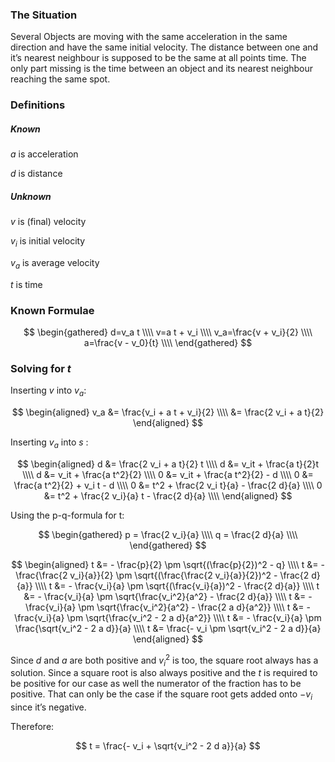 ### The Situation

Several Objects are moving with the same acceleration in the same direction and have the same initial velocity. The distance between one and it’s nearest neighbour is supposed to be the same at all points time. The only part missing is the time between an object and its nearest neighbour reaching the same spot.

### Definitions

##### Known

$a$ is acceleration

$d$ is distance

##### Unknown

$v$ is (final) velocity

$v_i$ is initial velocity

$v_a$ is average velocity

$t$ is time

### Known Formulae

$$
\begin{gathered}
d=v_a t \\\\
v=a t + v_i \\\\
v_a=\frac{v + v_i}{2} \\\\
a=\frac{v - v_0}{t} \\\\
\end{gathered}
$$

### Solving for $t$

Inserting $v$ into $v_a$:

$$
\begin{aligned}
v_a &= \frac{v_i + a t + v_i}{2} \\\\
&= \frac{2 v_i + a t}{2}
\end{aligned}
$$

Inserting $v_a$ into $s$ :

$$
\begin{aligned}
d &= \frac{2 v_i + a t}{2} t \\\\
d &= v_it + \frac{a t}{2}t \\\\
d &= v_it + \frac{a t^2}{2} \\\\
0 &= v_it + \frac{a t^2}{2} - d \\\\
0 &= \frac{a t^2}{2} + v_i t - d \\\\
0 &= t^2 + \frac{2 v_i t}{a} - \frac{2 d}{a} \\\\
0 &= t^2 + \frac{2 v_i}{a} t - \frac{2 d}{a} \\\\
\end{aligned}
$$

Using the p-q-formula for t:

$$
\begin{gathered}
p = \frac{2 v_i}{a} \\\\
q = \frac{2 d}{a} \\\\
\end{gathered}
$$

$$
\begin{aligned}
t &= - \frac{p}{2} \pm \sqrt{(\frac{p}{2})^2 - q} \\\\
t &= - \frac{\frac{2 v_i}{a}}{2} \pm \sqrt{(\frac{\frac{2 v_i}{a}}{2})^2 - \frac{2 d}{a}} \\\\
t &= - \frac{v_i}{a} \pm \sqrt{(\frac{v_i}{a})^2 - \frac{2 d}{a}} \\\\
t &= - \frac{v_i}{a} \pm \sqrt{\frac{v_i^2}{a^2} - \frac{2 d}{a}} \\\\
t &= - \frac{v_i}{a} \pm \sqrt{\frac{v_i^2}{a^2} - \frac{2 a d}{a^2}} \\\\
t &= - \frac{v_i}{a} \pm \sqrt{\frac{v_i^2 - 2 a d}{a^2}} \\\\
t &= - \frac{v_i}{a} \pm \frac{\sqrt{v_i^2 - 2 a d}}{a} \\\\
t &= \frac{- v_i \pm \sqrt{v_i^2 - 2 a d}}{a}
\end{aligned}
$$

Since $d$ and $a$ are both positive and $v_i^2$ is too, the square root always has a solution. Since a square root is also always positive and the $t$ is required to be positive for our case as well the numerator of the fraction has to be positive. That can only be the case if the square root gets added onto $-v_i$ since it’s negative.

Therefore:

$$
t = \frac{- v_i + \sqrt{v_i^2 - 2 d a}}{a}
$$